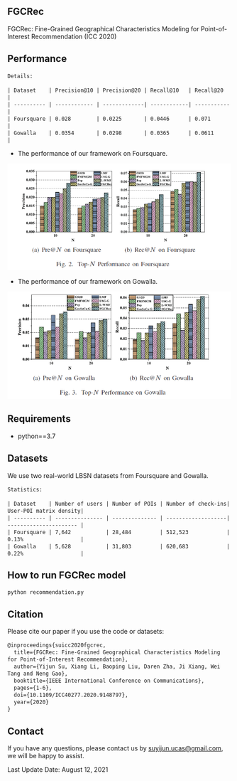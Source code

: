 

## FGCRec

FGCRec: Fine-Grained Geographical Characteristics Modeling for Point-of-Interest Recommendation (ICC 2020)

## Performance

```
Details:

| Dataset    | Precision@10 | Precision@20 | Recall@10   | Recall@20   |
| ---------- | ------------ | -------------| ------------| ----------- |
| Foursquare | 0.028        | 0.0225       | 0.0446      | 0.071       |
| Gowalla    | 0.0354       | 0.0298       | 0.0365      | 0.0611      |
```

- The performance of our framework on Foursquare.

![The performance of our framework on Foursquare](Foursquare.png)

- The performance of our framework on Gowalla.

![The performance of our framework on Gowalla](Gowalla.png)
## Requirements

- python==3.7


## Datasets

We use two real-world LBSN datasets from Foursquare and Gowalla.
```
Statistics:

| Dataset    | Number of users | Number of POIs | Number of check-ins| User-POI matrix density|
| ---------- | --------------- | -------------- | -------------------| ---------------------- |
| Foursquare | 7,642           | 28,484         | 512,523            | 0.13%                  |
| Gowalla    | 5,628           | 31,803         | 620,683            | 0.22%                  |
```

## How to run FGCRec model

```
python recommendation.py
```

## Citation
Please cite our paper if you use the code or datasets:
```
@inproceedings{suicc2020fgcrec,
  title={FGCRec: Fine-Grained Geographical Characteristics Modeling for Point-of-Interest Recommendation},
  author={Yijun Su, Xiang Li, Baoping Liu, Daren Zha, Ji Xiang, Wei Tang and Neng Gao},
  booktitle={IEEE International Conference on Communications}, 
  pages={1-6},
  doi={10.1109/ICC40277.2020.9148797},
  year={2020}
}
```
## Contact

If you have any questions, please contact us by suyijun.ucas@gmail.com, we will be happy to assist.

Last Update Date: August 12, 2021